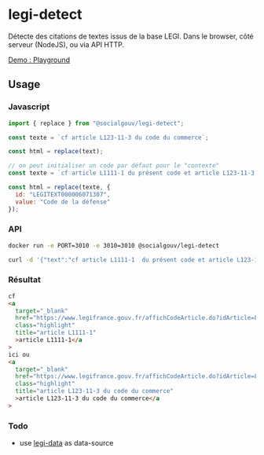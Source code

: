# legi-detect

Détecte des citations de textes issus de la base LEGI. Dans le browser, côté serveur (NodeJS), ou via API HTTP.

[Demo : Playground](https://socialgouv.github.io/legi-detect/)

## Usage

### Javascript

```js
import { replace } from "@socialgouv/legi-detect";

const texte = `cf article L123-11-3 du code du commerce`;

const html = replace(text);

// on peut initialiser un code par défaut pour le "contexte"
const texte = `cf article L1111-1 du présent code et article L123-11-3 du code du commerce`;

const html = replace(texte, {
  id: "LEGITEXT000006071307",
  value: "Code de la défense"
});
```

### API

```sh
docker run -e PORT=3010 -e 3010=3010 @socialgouv/legi-detect

curl -d '{"text":"cf article L1111-1  du présent code et article L123-11-3 du code du commerce", "code": {"id": "LEGITEXT000006071307", "value": "Code de la défense"}}' -H "Content-Type:application/json" -X POST http://127.0.0.1:3010
```

### Résultat

```html
cf
<a
  target="_blank"
  href="https://www.legifrance.gouv.fr/affichCodeArticle.do?idArticle=LEGIARTI000020932648&cidTexte=LEGITEXT000006071307"
  class="highlight"
  title="article L1111-1"
  >article L1111-1</a
>
ici ou
<a
  target="_blank"
  href="https://www.legifrance.gouv.fr/affichCodeArticle.do?idArticle=LEGIARTI000020196876&cidTexte=LEGITEXT000005634379"
  class="highlight"
  title="article L123-11-3 du code du commerce"
  >article L123-11-3 du code du commerce</a
>
```

### Todo

- use [legi-data](https://github.com/SocialGouv/legi-data) as data-source
